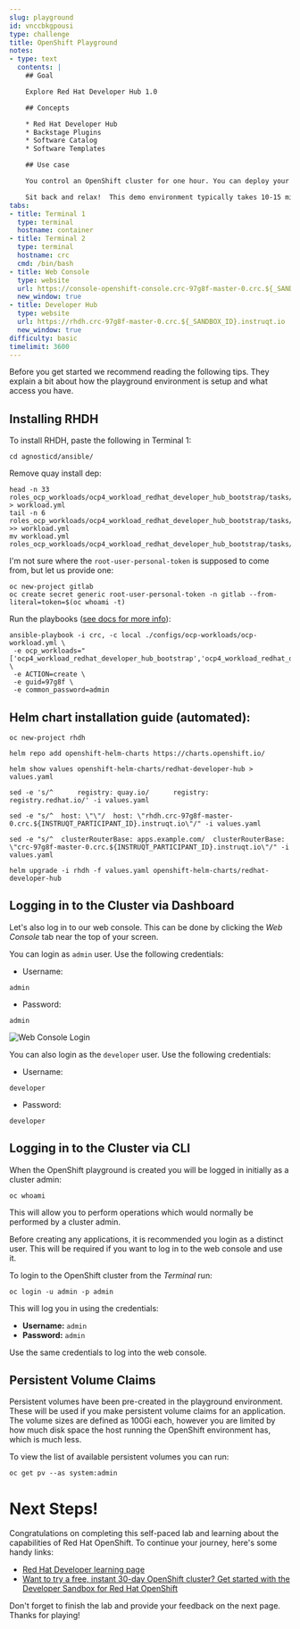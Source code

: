 ```yaml
---
slug: playground
id: vnccbkgpousi
type: challenge
title: OpenShift Playground
notes:
- type: text
  contents: |
    ## Goal

    Explore Red Hat Developer Hub 1.0

    ## Concepts

    * Red Hat Developer Hub
    * Backstage Plugins
    * Software Catalog
    * Software Templates

    ## Use case

    You control an OpenShift cluster for one hour. You can deploy your own container image, or set up a pipeline to build your application from source, then use an Operator to deploy and manage a database backend.

    Sit back and relax!  This demo environment typically takes 10-15 mins to prepare
tabs:
- title: Terminal 1
  type: terminal
  hostname: container
- title: Terminal 2
  type: terminal
  hostname: crc
  cmd: /bin/bash
- title: Web Console
  type: website
  url: https://console-openshift-console.crc-97g8f-master-0.crc.${_SANDBOX_ID}.instruqt.io
  new_window: true
- title: Developer Hub
  type: website
  url: https://rhdh.crc-97g8f-master-0.crc.${_SANDBOX_ID}.instruqt.io
  new_window: true
difficulty: basic
timelimit: 3600
---
```

Before you get started we recommend reading the following tips. They explain
a bit about how the playground environment is setup and what access you have.

## Installing RHDH

To install RHDH, paste the following in Terminal 1:
```
cd agnosticd/ansible/
```

Remove quay install dep:
```
head -n 33 roles_ocp_workloads/ocp4_workload_redhat_developer_hub_bootstrap/tasks/workload.yml > workload.yml
tail -n 6 roles_ocp_workloads/ocp4_workload_redhat_developer_hub_bootstrap/tasks/workload.yml >> workload.yml
mv workload.yml roles_ocp_workloads/ocp4_workload_redhat_developer_hub_bootstrap/tasks/workload.yml
```

I'm not sure where the `root-user-personal-token` is supposed to come from, but let us provide one:
```
oc new-project gitlab
oc create secret generic root-user-personal-token -n gitlab --from-literal=token=$(oc whoami -t)
```

Run the playbooks ([see docs for more info](https://redhat-cop.github.io/agnosticd/#_how_are_workloads_deployed)):
```
ansible-playbook -i crc, -c local ./configs/ocp-workloads/ocp-workload.yml \
 -e ocp_workloads="['ocp4_workload_redhat_developer_hub_bootstrap','ocp4_workload_redhat_developer_hub']" \
 -e ACTION=create \
 -e guid=97g8f \
 -e common_password=admin
```

## Helm chart installation guide (automated):

```
oc new-project rhdh
```
```
helm repo add openshift-helm-charts https://charts.openshift.io/
```
```
helm show values openshift-helm-charts/redhat-developer-hub > values.yaml
```
```
sed -e 's/^      registry: quay.io/      registry: registry.redhat.io/' -i values.yaml
```
```
sed -e "s/^  host: \"\"/  host: \"rhdh.crc-97g8f-master-0.crc.${INSTRUQT_PARTICIPANT_ID}.instruqt.io\"/" -i values.yaml
```
```
sed -e "s/^  clusterRouterBase: apps.example.com/  clusterRouterBase: \"crc-97g8f-master-0.crc.${INSTRUQT_PARTICIPANT_ID}.instruqt.io\"/" -i values.yaml
```
```
helm upgrade -i rhdh -f values.yaml openshift-helm-charts/redhat-developer-hub
```

## Logging in to the Cluster via Dashboard

Let's also log in to our web console. This can be done by clicking the *Web Console* tab near the top of your screen.

You can login as `admin` user. Use the following credentials:

* Username:
```
admin
```
* Password:
```
admin
```
![Web Console Login](https://raw.githubusercontent.com/openshift-instruqt/instruqt/master/assets/middleware/pipelines/web-console-login.png)


You can also login as the `developer` user. Use the following credentials:

* Username:
```
developer
```
* Password:
```
developer
```

## Logging in to the Cluster via CLI

When the OpenShift playground is created you will be logged in initially as
a cluster admin:

```
oc whoami
```

This will allow you to perform
operations which would normally be performed by a cluster admin.

Before creating any applications, it is recommended you login as a distinct
user. This will be required if you want to log in to the web console and
use it.

To login to the OpenShift cluster from the _Terminal_ run:

```
oc login -u admin -p admin
```

This will log you in using the credentials:

* **Username:** ``admin``
* **Password:** ``admin``

Use the same credentials to log into the web console.

## Persistent Volume Claims

Persistent volumes have been pre-created in the playground environment.
These will be used if you make persistent volume claims for an application.
The volume sizes are defined as 100Gi each, however you are limited by how
much disk space the host running the OpenShift environment has, which is
much less.

To view the list of available persistent volumes you can run:

```
oc get pv --as system:admin
```

# Next Steps!

Congratulations on completing this self-paced lab and learning about the capabilities of Red Hat OpenShift. To continue your journey, here's some handy links:

* [Red Hat Developer learning page](https://developers.redhat.com/learn)
* [Want to try a free, instant 30-day OpenShift cluster? Get started with the Developer Sandbox for Red Hat OpenShift](https://developers.redhat.com/developer-sandbox)

Don't forget to finish the lab and provide your feedback on the next page. Thanks for playing!
